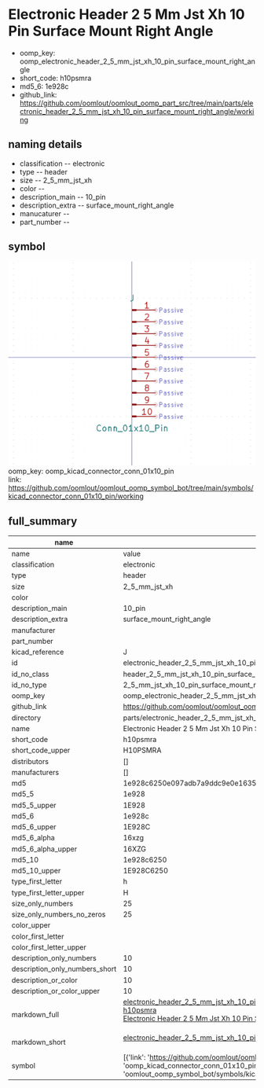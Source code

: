 # Electronic Header 2 5 Mm Jst Xh 10 Pin Surface Mount Right Angle

  
* oomp_key: oomp_electronic_header_2_5_mm_jst_xh_10_pin_surface_mount_right_angle 
* short_code: h10psmra
* md5_6: 1e928c  
* github_link: https://github.com/oomlout/oomlout_oomp_part_src/tree/main/parts/electronic_header_2_5_mm_jst_xh_10_pin_surface_mount_right_angle/working  
## naming details
* classification -- electronic
* type -- header
* size -- 2_5_mm_jst_xh
* color -- 
* description_main -- 10_pin
* description_extra -- surface_mount_right_angle
* manucaturer -- 
* part_number -- 



## symbol

![](symbol/0/working/working_600.png)  
oomp_key: oomp_kicad_connector_conn_01x10_pin  
link: https://github.com/oomlout/oomlout_oomp_symbol_bot/tree/main/symbols/kicad_connector_conn_01x10_pin/working  


## full_summary
| name | value | 
| --- | --- | 
| name | value | 
| classification | electronic | 
| type | header | 
| size | 2_5_mm_jst_xh | 
| color |  | 
| description_main | 10_pin | 
| description_extra | surface_mount_right_angle | 
| manufacturer |  | 
| part_number |  | 
| kicad_reference | J | 
| id | electronic_header_2_5_mm_jst_xh_10_pin_surface_mount_right_angle | 
| id_no_class | header_2_5_mm_jst_xh_10_pin_surface_mount_right_angle | 
| id_no_type | 2_5_mm_jst_xh_10_pin_surface_mount_right_angle | 
| oomp_key | oomp_electronic_header_2_5_mm_jst_xh_10_pin_surface_mount_right_angle | 
| github_link | https://github.com/oomlout/oomlout_oomp_part_src/tree/main/parts/electronic_header_2_5_mm_jst_xh_10_pin_surface_mount_right_angle/working | 
| directory | parts/electronic_header_2_5_mm_jst_xh_10_pin_surface_mount_right_angle | 
| name | Electronic Header 2 5 Mm Jst Xh 10 Pin Surface Mount Right Angle | 
| short_code | h10psmra | 
| short_code_upper | H10PSMRA | 
| distributors | [] | 
| manufacturers | [] | 
| md5 | 1e928c6250e097adb7a9ddc9e0e16350 | 
| md5_5 | 1e928 | 
| md5_5_upper | 1E928 | 
| md5_6 | 1e928c | 
| md5_6_upper | 1E928C | 
| md5_6_alpha | 16xzg | 
| md5_6_alpha_upper | 16XZG | 
| md5_10 | 1e928c6250 | 
| md5_10_upper | 1E928C6250 | 
| type_first_letter | h | 
| type_first_letter_upper | H | 
| size_only_numbers | 25 | 
| size_only_numbers_no_zeros | 25 | 
| color_upper |  | 
| color_first_letter |  | 
| color_first_letter_upper |  | 
| description_only_numbers | 10 | 
| description_only_numbers_short | 10 | 
| description_or_color | 10 | 
| description_or_color_upper | 10 | 
| markdown_full | [electronic_header_2_5_mm_jst_xh_10_pin_surface_mount_right_angle](https://github.com/oomlout/oomlout_oomp_part_src/tree/main/parts/electronic_header_2_5_mm_jst_xh_10_pin_surface_mount_right_angle/working)<br>[h10psmra](https://github.com/oomlout/oomlout_oomp_part_src/tree/main/parts/electronic_header_2_5_mm_jst_xh_10_pin_surface_mount_right_angle/working)<br>[Electronic Header 2 5 Mm Jst Xh 10 Pin Surface Mount Right Angle](https://github.com/oomlout/oomlout_oomp_part_src/tree/main/parts/electronic_header_2_5_mm_jst_xh_10_pin_surface_mount_right_angle/working)<br><br> | 
| markdown_short | [electronic_header_2_5_mm_jst_xh_10_pin_surface_mount_right_angle](https://github.com/oomlout/oomlout_oomp_part_src/tree/main/parts/electronic_header_2_5_mm_jst_xh_10_pin_surface_mount_right_angle/working)<br><br> | 
| symbol | [{'link': 'https://github.com/oomlout/oomlout_oomp_symbol_bot/tree/main/symbols/kicad_connector_conn_01x10_pin', 'oomp_key': 'oomp_kicad_connector_conn_01x10_pin', 'directory': 'oomlout_oomp_symbol_bot/symbols/kicad_connector_conn_01x10_pin//working/working.kicad_sym'}] | 
